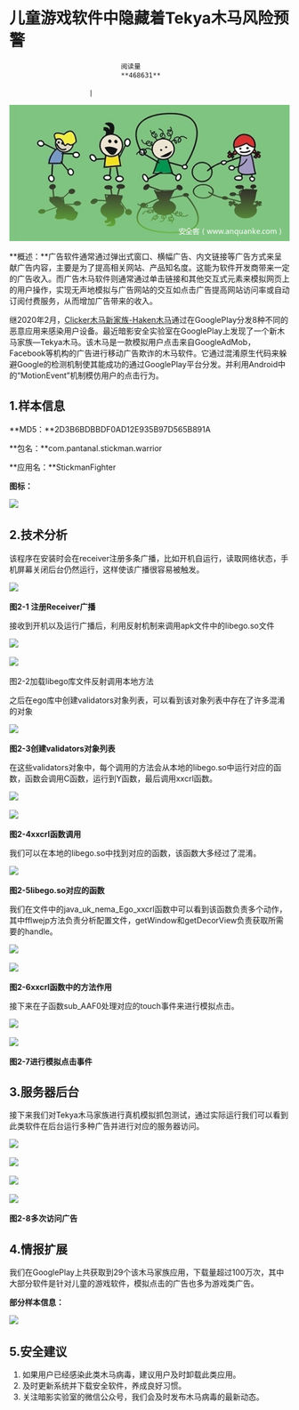 
# 儿童游戏软件中隐藏着Tekya木马风险预警


                                阅读量   
                                **468631**
                            
                        |
                        
                                                                                    



[![](./img/202640/t016f6ebd1115c653d7.jpg)](./img/202640/t016f6ebd1115c653d7.jpg)



**概述：**广告软件通常通过弹出式窗口、横幅广告、内文链接等广告方式来呈献广告内容，主要是为了提高相关网站、产品知名度。这能为软件开发商带来一定的广告收入。而广告木马软件则通常通过单击链接和其他交互式元素来模拟网页上的用户操作，实现无声地模拟与广告网站的交互如点击广告提高网站访问率或自动订阅付费服务，从而增加广告带来的收入。

继2020年2月，[Clicker木马新家族-Haken木马](#rd)通过在GooglePlay分发8种不同的恶意应用来感染用户设备。最近暗影安全实验室在GooglePlay上发现了一个新木马家族—Tekya木马。该木马是一款模拟用户点击来自GoogleAdMob，Facebook等机构的广告进行移动广告欺诈的木马软件。它通过混淆原生代码来躲避Google的检测机制使其能成功的通过GooglePlay平台分发。并利用Android中的“MotionEvent”机制模仿用户的点击行为。



## 1.样本信息

**MD5：**2D3B6BDBBDF0AD12E935B97D565B891A

**包名：**com.pantanal.stickman.warrior

**应用名：**StickmanFighter

**图标：**

[![](./img/202640/AAffA0nNPuCLAAAAAElFTkSuQmCC)](https://p0.ssl.qhimg.com/t01558e633416015e95.png)



## 2.技术分析

该程序在安装时会在receiver注册多条广播，比如开机自运行，读取网络状态，手机屏幕关闭后台仍然运行，这样使该广播很容易被触发。

[![](./img/202640/AAffA0nNPuCLAAAAAElFTkSuQmCC)](https://p0.ssl.qhimg.com/t01367c2cf328a6d7bc.png)

**图2-1 注册Receiver广播**

接收到开机以及运行广播后，利用反射机制来调用apk文件中的libego.so文件

[![](./img/202640/AAffA0nNPuCLAAAAAElFTkSuQmCC)](https://p0.ssl.qhimg.com/t013240453db1c42ce4.png)

[![](./img/202640/AAffA0nNPuCLAAAAAElFTkSuQmCC)](https://p0.ssl.qhimg.com/t01b3af8c596b910c15.png)

图2-2加载libego库文件反射调用本地方法

之后在ego库中创建validators对象列表，可以看到该对象列表中存在了许多混淆的对象

[![](./img/202640/AAffA0nNPuCLAAAAAElFTkSuQmCC)](https://p0.ssl.qhimg.com/t01334367db188c7336.png)

**图2-3创建validators对象列表**

在这些validators对象中，每个调用的方法会从本地的libego.so中运行对应的函数，函数会调用C函数，运行到Y函数，最后调用xxcrl函数。

[![](./img/202640/AAffA0nNPuCLAAAAAElFTkSuQmCC)](https://p0.ssl.qhimg.com/t0156e826cd2e973f51.png)

[![](./img/202640/AAffA0nNPuCLAAAAAElFTkSuQmCC)](https://p3.ssl.qhimg.com/t015518aff5d726ebc3.png)

**图2-4xxcrl函数调用**

我们可以在本地的libego.so中找到对应的函数，该函数大多经过了混淆。

[![](./img/202640/AAffA0nNPuCLAAAAAElFTkSuQmCC)](https://p5.ssl.qhimg.com/t01ca0dd5e66644f38e.png)

**图2-5libego.so对应的函数**

我们在文件中的java_uk_nema_Ego_xxcrl函数中可以看到该函数负责多个动作，其中fflwejp方法负责分析配置文件，getWindow和getDecorView负责获取所需要的handle。

[![](./img/202640/AAffA0nNPuCLAAAAAElFTkSuQmCC)](https://p5.ssl.qhimg.com/t01e1f70322c0935431.png)

[![](./img/202640/AAffA0nNPuCLAAAAAElFTkSuQmCC)](https://p2.ssl.qhimg.com/t0189661af8ae90e966.png)

**图2-6xxcrl函数中的方法作用**

接下来在子函数sub_AAF0处理对应的touch事件来进行模拟点击。

**[![](./img/202640/AAffA0nNPuCLAAAAAElFTkSuQmCC)](https://img.96weixin.com/word/2020-04-08/202004081519019278381920_html_m7bc5cbed.png)**

**[![](./img/202640/AAffA0nNPuCLAAAAAElFTkSuQmCC)](https://img.96weixin.com/word/2020-04-08/202004081519019278381920_html_9148c73.png)**

**图2-7进行模拟点击事件**



## 3.服务器后台

接下来我们对Tekya木马家族进行真机模拟抓包测试，通过实际运行我们可以看到此类软件在后台运行多种广告并进行对应的服务器访问。

[![](./img/202640/AAffA0nNPuCLAAAAAElFTkSuQmCC)](https://p3.ssl.qhimg.com/t010b9073c8b5728630.png)

[![](./img/202640/AAffA0nNPuCLAAAAAElFTkSuQmCC)](https://p4.ssl.qhimg.com/dm/1024_803_/t0188944ee276824c2e.png)

[![](./img/202640/AAffA0nNPuCLAAAAAElFTkSuQmCC)](https://p4.ssl.qhimg.com/t016cf6067d7fea5899.png)

[![](./img/202640/AAffA0nNPuCLAAAAAElFTkSuQmCC)](https://p4.ssl.qhimg.com/t01a0ba8f69d0a81237.png)

**图2-8多次访问广告**



## 4.情报扩展

我们在GooglePlay上共获取到29个该木马家族应用，下载量超过100万次，其中大部分软件是针对儿童的游戏软件，模拟点击的广告也多为游戏类广告。

**部分样本信息：**

**[![](./img/202640/AAffA0nNPuCLAAAAAElFTkSuQmCC)](https://p3.ssl.qhimg.com/t01b43784b57914c45e.png)**



## 5.安全建议
1. 如果用户已经感染此类木马病毒，建议用户及时卸载此类应用。
1. 及时更新系统并下载安全软件，养成良好习惯。
1. 关注暗影实验室的微信公众号，我们会及时发布木马病毒的最新动态。